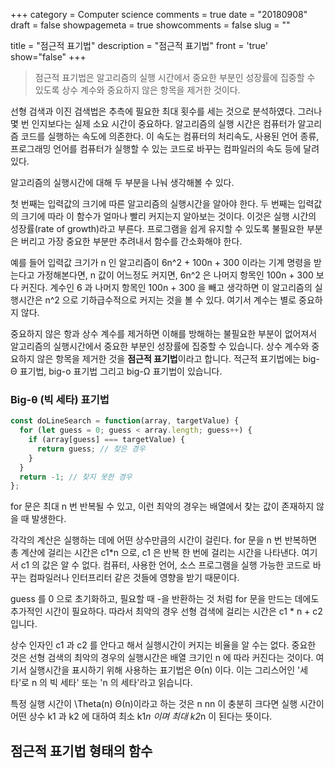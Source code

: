 +++
category = Computer science
comments = true
date = "20180908"
draft = false
showpagemeta = true
showcomments = false
slug = ""

title = "점근적 표기법"
description = "점근적 표기법"
front = 'true'
show="false"
+++

> 점근적 표기법은 알고리즘의 실행 시간에서 중요한 부분인 성장률에 집중할 수 있도록 상수 계수와 중요하지 않은 항목을 제거한 것이다.

선형 검색과 이진 검색법은 추측에 필요한 최대 횟수를 세는 것으로 분석하였다. 그러나 몇 번 인지보다는 실제 소요 시간이 중요하다.
알고리즘의 실행 시간은 컴퓨터가 알고리즘 코드를 실행하는 속도에 의존한다. 이 속도는 컴퓨터의 처리속도, 사용된 언어 종류, 프로그래밍 언어를 컴퓨터가 실행할 수 있는 코드로 바꾸는 컴파일러의 속도 등에 달려있다.

알고리즘의 실행시간에 대해 두 부분을 나눠 생각해볼 수 있다.

첫 번째는 입력값의 크기에 따른 알고리즘의 실행시간을 알아야 한다. 두 번째는 입력값의 크기에 따라 이 함수가 얼마나 빨리 커지는지 알아보는 것이다. 이것은 실행 시간의 성장률(rate of growth)라고 부른다. 프로그램을 쉽게 유지할 수 있도록 불필요한 부분은 버리고 가장 중요한 부분만 추려내서 함수를 간소화해야 한다.

예를 들어 입력값 크기가 n 인 알고리즘이 6n^2 + 100n + 300 이라는 기계 명령을 받는다고 가정해본다면, n 값이 어느정도 커지면, 6n^2 은 나머지 항목인 100n + 300 보다 커진다. 계수인 6 과 나머지 항목인 100n + 300 을 빼고 생각하면 이 알고리즘의 실행시간은 n^2 으로 기하급수적으로 커지는 것을 볼 수 있다. 여기서 계수는 별로 중요하지 않다.

중요하지 않은 항과 상수 계수를 제거하면 이해를 방해하는 불필요한 부분이 없어져서 알고리즘의 실행시간에서 중요한 부분인 성장률에 집중할 수 있습니다. 상수 계수와 중요하지 않은 항목을 제거한 것을 **점근적 표기법**이라고 합니다. 적근적 표기법에는 big-Θ 표기법, big-o 표기법 그리고 big-Ω 표기법이 있습니다.

### Big-θ (빅 세타) 표기법

```js
const doLineSearch = function(array, targetValue) {
  for (let guess = 0; guess < array.length; guess++) {
    if (array[guess] === targetValue) {
      return guess; // 찾은 경우
    }
  }
  return -1; // 찾지 못한 경우
};
```

for 문은 최대 n 번 반복될 수 있고, 이런 최악의 경우는 배열에서 찾는 값이 존재하지 않을 때 발생한다.

각각의 계산은 실행하는 데에 어떤 상수만큼의 시간이 걸린다. for 문을 n 번 반복하면 총 계산에 걸리는 시간은 c1\*n 으로, c1 은 반복 한 번에 걸리는 시간을 나타낸다. 여기서 c1 의 값은 알 수 없다. 컴퓨터, 사용한 언어, 소스 프로그램을 실행 가능한 코드로 바꾸는 컴파일러나 인터프리터 같은 것들에 영향을 받기 때문이다.

guess 를 0 으로 초기화하고, 필요할 때 -을 반환하는 것 처럼 for 문을 만드는 데에도 추가적인 시간이 필요하다. 따라서 최악의 경우 선형 검색에 걸리는 시간은 c1 \* n + c2 입니다.

상수 인자인 c1 과 c2 를 안다고 해서 실행시간이 커지는 비율을 알 수는 없다. 중요한 것은 선형 검색의 최악의 경우의 실행시간은 배열 크기인 n 에 따라 커진다는 것이다. 여기서 실행시간을 표시하기 위해 사용하는 표기법은 Θ(n) 이다. 이는 그리스어인 '세타'로 n 의 빅 세타' 또는 'n 의 세타'라고 읽습니다.

특정 실행 시간이 \Theta(n) Θ(n)이라고 하는 것은 n nn 이 충분히 크다면 실행 시간이 어떤 상수 k1 과 k2 에 대하여 최소 k1*n 이며 최대 k2*n 이 된다는 뜻이다.

## 점근적 표기법 형태의 함수

